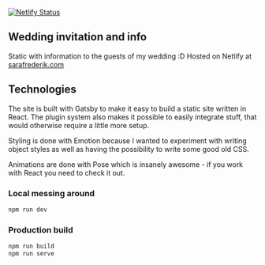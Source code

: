 [![Netlify Status](https://api.netlify.com/api/v1/badges/6f888926-10bc-4416-b200-878c7f8681cb/deploy-status)](https://app.netlify.com/sites/sarafrederik/deploys)

## Wedding invitation and info

Static with information to the guests of my wedding :D Hosted on Netlify at [sarafrederik.com](https://sarafrederik.com)

## Technologies

The site is built with Gatsby to make it easy to build a static site written in React. The plugin system also makes it possible to easily integrate stuff, that would otherwise require a little more setup.

Styling is done with Emotion because I wanted to experiment with writing object styles as well as having the possibility to write some good old CSS.

Animations are done with Pose which is insanely awesome - if you work with React you need to check it out.

### Local messing around

```bash
npm run dev
```

### Production build

```bash
npm run build
npm run serve
```
